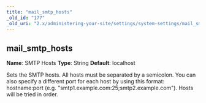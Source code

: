 ```yaml
---
title: "mail_smtp_hosts"
_old_id: "177"
_old_uri: "2.x/administering-your-site/settings/system-settings/mail_smtp_hosts"
---
```


## mail\_smtp\_hosts

**Name**: SMTP Hosts 
**Type**: String 
**Default**: localhost

Sets the SMTP hosts. All hosts must be separated by a semicolon. You can also specify a different port for each host by using this format: hostname:port (e.g. "smtp1.example.com:25;smtp2.example.com"). Hosts will be tried in order.